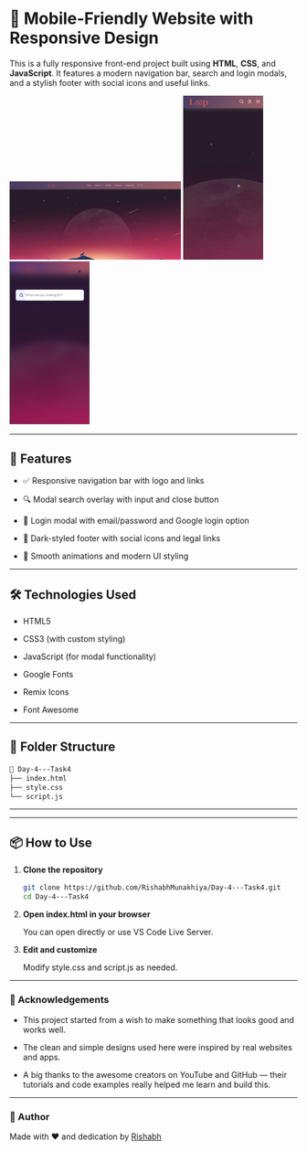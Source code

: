 # 📱 Mobile-Friendly Website with Responsive Design

This is a fully responsive front-end project built using **HTML**, **CSS**, and **JavaScript**. It features a modern navigation bar, search and login modals, and a stylish footer with social icons and useful links.

<img src="home.png" alt="view" width="300"  />

<img src="image.png" alt="view" width="140"/>
<img src="image-1.png" alt="view" width="140"/>


----

## 🚀 Features

- ✅ Responsive navigation bar with logo and links

- 🔍 Modal search overlay with input and close button
- 🔐 Login modal with email/password and Google login option
- 🌙 Dark-styled footer with social icons and legal links
- 🎨 Smooth animations and modern UI styling

---

## 🛠️ Technologies Used

- HTML5

- CSS3 (with custom styling)
- JavaScript (for modal functionality)
- Google Fonts
- Remix Icons
- Font Awesome

---

## 📁 Folder Structure

```
📁 Day-4---Task4
├── index.html
├── style.css
└── script.js
```
---

---

## 📦 How to Use

1. **Clone the repository**
   ```bash
   git clone https://github.com/RishabhMunakhiya/Day-4---Task4.git
   cd Day-4---Task4
   ```
2. **Open index.html in your browser**

    You can open directly or use VS Code Live Server.


3. **Edit and customize**

    Modify style.css and script.js as needed.

---

### 🎉 Acknowledgements

- This project started from a wish to make something that looks good and works well.

- The clean and simple designs used here were inspired by real websites and apps.

- A big thanks to the awesome creators on YouTube and GitHub — their tutorials and code examples really helped me learn and build this.



---
### 🙌 Author
Made with ❤️ and dedication by [Rishabh](https://github.com/RishabhMunakhiya)
 